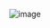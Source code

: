 ![image](https://github.com/bgmendes/desafio-projeto-02/assets/88940814/d67a7b33-06e3-4ebe-a47a-1cf5651b9b20)
